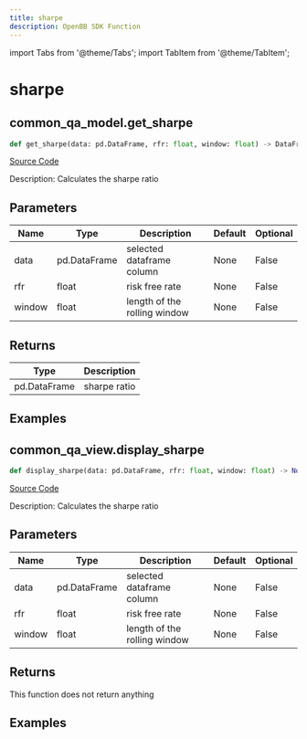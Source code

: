 ```yaml
---
title: sharpe
description: OpenBB SDK Function
---
```


import Tabs from '@theme/Tabs';
import TabItem from '@theme/TabItem';

# sharpe

<Tabs>
<TabItem value="model" label="Model" default>

## common_qa_model.get_sharpe

```python title='openbb_terminal/common/quantitative_analysis/qa_model.py'
def get_sharpe(data: pd.DataFrame, rfr: float, window: float) -> DataFrame:
```
[Source Code](https://github.com/OpenBB-finance/OpenBBTerminal/tree/main/openbb_terminal/common/quantitative_analysis/qa_model.py#L539)

Description: Calculates the sharpe ratio

## Parameters

| Name | Type | Description | Default | Optional |
| ---- | ---- | ----------- | ------- | -------- |
| data | pd.DataFrame | selected dataframe column | None | False |
| rfr | float | risk free rate | None | False |
| window | float | length of the rolling window | None | False |

## Returns

| Type | Description |
| ---- | ----------- |
| pd.DataFrame | sharpe ratio |

## Examples



</TabItem>
<TabItem value="view" label="View">

## common_qa_view.display_sharpe

```python title='openbb_terminal/common/quantitative_analysis/qa_view.py'
def display_sharpe(data: pd.DataFrame, rfr: float, window: float) -> None:
```
[Source Code](https://github.com/OpenBB-finance/OpenBBTerminal/tree/main/openbb_terminal/common/quantitative_analysis/qa_view.py#L1114)

Description: Calculates the sharpe ratio

## Parameters

| Name | Type | Description | Default | Optional |
| ---- | ---- | ----------- | ------- | -------- |
| data | pd.DataFrame | selected dataframe column | None | False |
| rfr | float | risk free rate | None | False |
| window | float | length of the rolling window | None | False |

## Returns

This function does not return anything

## Examples



</TabItem>
</Tabs>